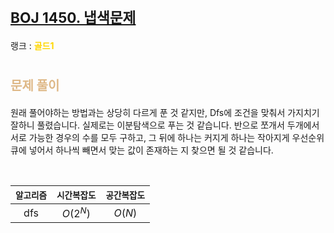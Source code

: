# <span style="font-size:17pt; font-weight:bold">[BOJ 1450. 냅색문제](https://www.acmicpc.net/problem/1450)</span>
랭크 : <span style="color:gold">__골드1__</span>
<br>

# <span style="font-size:15pt;color:BurlyWood">문제 풀이</span>

원래 풀어야하는 방법과는 상당히 다르게 푼 것 같지만, Dfs에 조건을 맞춰서 가지치기 잘하니 풀렸습니다. 실제로는 이분탐색으로 푸는 것 같습니다. 반으로 쪼개서 두개에서 서로 가능한 경우의 수를 모두 구하고, 그 뒤에 하나는 커지게 하나는 작아지게 우선순위 큐에 넣어서 하나씩 빼면서 맞는 값이 존재하는 지 찾으면 될 것 같습니다.

<br>

|`알고리즘`|`시간복잡도`|`공간복잡도`|
|:---:|:---:|:---:|
| dfs | $O(2^N)$| $O(N)$ |

<br><br>
